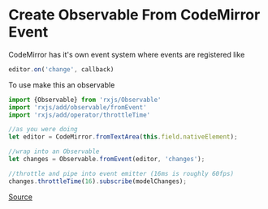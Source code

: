 # Create Observable From CodeMirror Event

CodeMirror has it's own event system where events are registered like

```js
editor.on('change', callback)
```

To use make this an observable

```js
import {Observable} from 'rxjs/Observable'
import 'rxjs/add/observable/fromEvent'
import 'rxjs/add/operator/throttleTime'

//as you were doing
let editor = CodeMirror.fromTextArea(this.field.nativeElement);

//wrap into an Observable
let changes = Observable.fromEvent(editor, 'changes');

//throttle and pipe into event emitter (16ms is roughly 60fps)
changes.throttleTime(16).subscribe(modelChanges);
```

[Source](https://github.com/angular/angular/issues/6103#issuecomment-167025061)
